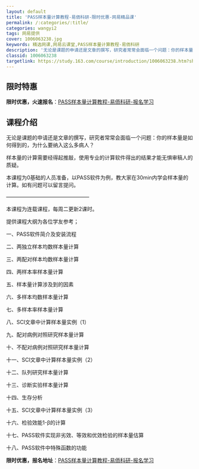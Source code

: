 ```yaml
---
layout: default
title: 'PASS样本量计算教程-易侕科研-限时优惠-网易精品课'
permalink: /:categories/:title/
categories: wangyi2
tags: 网易提供
cover: 1006063238.jpg
keywords: 精选网课,网易云课堂,PASS样本量计算教程-易侕科研
description: '无论是课题的申请还是文章的撰写，研究者常常会面临一个问题：你的样本量是如何得到的，为什么要纳入这么多病人？样本量的计算需'
classid: 1006063238
targetlink: https://study.163.com/course/introduction/1006063238.htm?share=1&shareId=1025206652&utm_campaign=share&utm_medium=iphoneShare&utm_source=&utm_u=1025206652
---
```


## 限时特惠

**限时优惠，火速报名**：[PASS样本量计算教程-易侕科研-报名学习](https://study.163.com/course/introduction/1006063238.htm?share=1&shareId=1025206652&utm_campaign=share&utm_medium=iphoneShare&utm_source=&utm_u=1025206652)

## 课程介绍

无论是课题的申请还是文章的撰写，研究者常常会面临一个问题：你的样本量是如何得到的，为什么要纳入这么多病人？

样本量的计算需要经得起推敲，使用专业的计算软件得出的结果才能无惧审稿人的质疑。

本课程为0基础的人员准备，以PASS软件为例，教大家在30min内学会样本量的计算。如有问题可以留言提问。

————————————————



本课程为连载课程，每周二更新2课时。

提供课程大纲为各位学友参考；

一、PASS软件简介及安装流程

二、两独立样本均数样本量计算

三、两配对样本均数样本量计算

四、两样本率样本量计算

五、样本量计算涉及到的因素

六、多样本均数样本量计算

七、多样本率样本量计算

八、SCI文章中计算样本量实例（1）

九、配对病例对照研究样本量计算

十、不配对病例对照研究样本量计算

十一、SCI文章中计算样本量实例（2）

十二、队列研究样本量计算

十三、诊断实验样本量计算

十四、生存分析

十五、SCI文章中计算样本量实例（3）

十六、检验效能1-β的计算

十七、PASS软件实现非劣效、等效和优效检验的样本量估算

十八、PASS软件中特殊函数的功能

**限时优惠，报名地址**：[PASS样本量计算教程-易侕科研-报名学习](https://study.163.com/course/introduction/1006063238.htm?share=1&shareId=1025206652&utm_campaign=share&utm_medium=iphoneShare&utm_source=&utm_u=1025206652)

